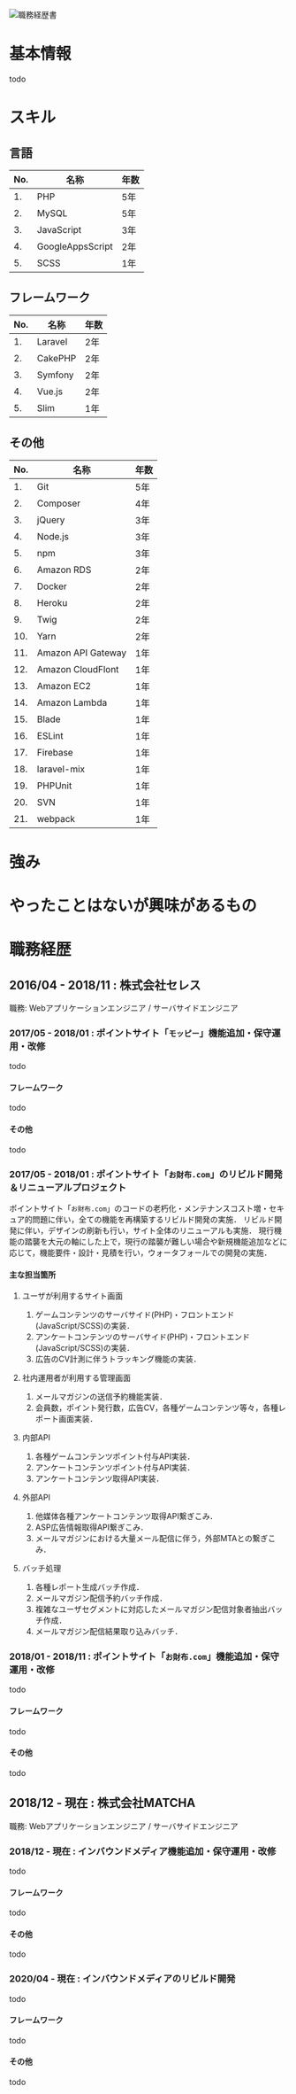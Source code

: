 ![職務経歴書](https://user-images.githubusercontent.com/24934763/107616500-8b6a7680-6c91-11eb-8e24-6d033b46ffdc.png "職務経歴書")

# 基本情報

todo

# スキル
## 言語
| No. | 名称 | 年数 |
|---|---|---|
| 1. | PHP              | 5年 |
| 2. | MySQL            | 5年 |
| 3. | JavaScript       | 3年 |
| 4. | GoogleAppsScript | 2年 |
| 5. | SCSS             | 1年 |

## フレームワーク

| No. | 名称 | 年数 |
|---|---|---|
| 1. | Laravel | 2年 |
| 2. | CakePHP | 2年 |
| 3. | Symfony | 2年 |
| 4. | Vue.js  | 2年 |
| 5. | Slim    | 1年 |

## その他

| No. | 名称 | 年数 |
|---|---|---|
| 1. | Git | 5年 |
| 2. | Composer | 4年 |
| 3. | jQuery | 3年 |
| 4. | Node.js | 3年 |
| 5. | npm | 3年 |
| 6. | Amazon RDS | 2年 |
| 7. | Docker | 2年 |
| 8. | Heroku | 2年 |
| 9. | Twig | 2年 |
| 10. | Yarn | 2年 |
| 11. | Amazon API Gateway | 1年 |
| 12. | Amazon CloudFlont | 1年 |
| 13. | Amazon EC2 | 1年 |
| 14. | Amazon Lambda | 1年 |
| 15. | Blade | 1年 |
| 16. | ESLint | 1年 |
| 17. | Firebase | 1年 |
| 18. | laravel-mix | 1年 |
| 19. | PHPUnit | 1年 |
| 20. | SVN  | 1年 |
| 21. | webpack | 1年 |

# 強み

# やったことはないが興味があるもの

# 職務経歴

## 2016/04 - 2018/11 : 株式会社セレス

職務: Webアプリケーションエンジニア / サーバサイドエンジニア

### 2017/05 - 2018/01 : ポイントサイト「`モッピー`」機能追加・保守運用・改修

todo

#### フレームワーク

todo

#### その他

todo

### 2017/05 - 2018/01 : ポイントサイト「`お財布.com`」のリビルド開発＆リニューアルプロジェクト

ポイントサイト「`お財布.com`」のコードの老朽化・メンテナンスコスト増・セキュア的問題に伴い，全ての機能を再構築するリビルド開発の実施．
リビルド開発に伴い，デザインの刷新も行い，サイト全体のリニューアルも実施．
現行機能の踏襲を大元の軸にした上で，現行の踏襲が難しい場合や新規機能追加などに応じて，機能要件・設計・見積を行い，ウォータフォールでの開発の実施．

#### 主な担当箇所
1. ユーザが利用するサイト画面
   1. ゲームコンテンツのサーバサイド(PHP)・フロントエンド(JavaScript/SCSS)の実装．
   2. アンケートコンテンツのサーバサイド(PHP)・フロントエンド(JavaScript/SCSS)の実装．
   3. 広告のCV計測に伴うトラッキング機能の実装．

2. 社内運用者が利用する管理画面
   1. メールマガジンの送信予約機能実装．
   2. 会員数，ポイント発行数，広告CV，各種ゲームコンテンツ等々，各種レポート画面実装．

3. 内部API
   1. 各種ゲームコンテンツポイント付与API実装．
   2. アンケートコンテンツポイント付与API実装．
   3. アンケートコンテンツ取得API実装．

4. 外部API
   1. 他媒体各種アンケートコンテンツ取得API繋ぎこみ．
   2. ASP広告情報取得API繋ぎこみ．
   3.  メールマガジンにおける大量メール配信に伴う，外部MTAとの繋ぎこみ．

5. バッチ処理
   1.  各種レポート生成バッチ作成．
   2.  メールマガジン配信予約バッチ作成．
   3.  複雑なユーザセグメントに対応したメールマガジン配信対象者抽出バッチ作成．
   4.  メールマガジン配信結果取り込みバッチ．

### 2018/01 - 2018/11 : ポイントサイト「`お財布.com`」機能追加・保守運用・改修

todo

#### フレームワーク

todo

#### その他

todo

## 2018/12 - 現在 : 株式会社MATCHA
職務: Webアプリケーションエンジニア / サーバサイドエンジニア

### 2018/12 - 現在 : インバウンドメディア機能追加・保守運用・改修

todo

#### フレームワーク

todo

#### その他

todo

### 2020/04 - 現在 : インバウンドメディアのリビルド開発

todo

#### フレームワーク

todo

#### その他

todo

